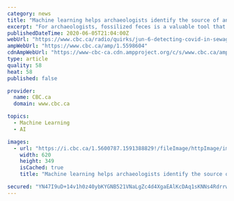 ```yaml
---
category: news
title: "Machine learning helps archaeologists identify the source of ancient poop"
excerpt: "For archaeologists, fossilized feces is a valuable tool that can provide useful information about how ancient creatures lived, what they ate, and how healthy they were. But becaus"
publishedDateTime: 2020-06-05T21:04:00Z
webUrl: "https://www.cbc.ca/radio/quirks/jun-6-detecting-covid-in-sewage-spacex-s-crew-dragon-pet-dogs-fail-at-rescue-and-more-1.5598598/machine-learning-helps-archaeologists-identify-the-source-of-ancient-poop-1.5598604"
ampWebUrl: "https://www.cbc.ca/amp/1.5598604"
cdnAmpWebUrl: "https://www-cbc-ca.cdn.ampproject.org/c/s/www.cbc.ca/amp/1.5598604"
type: article
quality: 58
heat: 58
published: false

provider:
  name: CBC.ca
  domain: www.cbc.ca

topics:
  - Machine Learning
  - AI

images:
  - url: "https://i.cbc.ca/1.5600787.1591388829!/fileImage/httpImage/image.jpg_gen/derivatives/16x9_620/1134666583.jpg"
    width: 620
    height: 349
    isCached: true
    title: "Machine learning helps archaeologists identify the source of ancient poop"

secured: "YN47I9uD+14v1h0z40ybKYGNB521VNaLgZc4d4XgaEAlKcDAq1sKNNs4Rdrrw7b10avyubT2O9ZC/+mdU4gJXt7NoLUh7TZ2Izo93z0sd38MZWzhG3+lDPz4BrVqVV2Wh7nKzYsq16VmutZhQ4r/vjW7oteINoayTzrAYqPCrQ4iFA7EQxaewSDn6SPean1N7H2bMGi/nSvJn5DRW+nJzUeMowBqeCXsgMVkq3vGdk0lrUmO8BujGcO7Egy5hICe7Ydi2galxw7dVidwQByuyJ/YdR1+3+5j7ljvHJ/WGQLlyttRX9/a6l9lI0eFvvfE;GqIIvk2R5FIFMljhUzNuuQ=="
---
```


